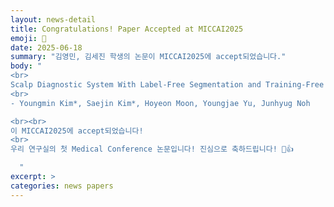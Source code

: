 ```yaml
---
layout: news-detail
title: Congratulations! Paper Accepted at MICCAI2025
emoji: 🎉
date: 2025-06-18
summary: "김영민, 김세진 학생의 논문이 MICCAI2025에 accept되었습니다."
body: "
<br>
Scalp Diagnostic System With Label-Free Segmentation and Training-Free Image Translation
<br>
- Youngmin Kim*, Saejin Kim*, Hoyeon Moon, Youngjae Yu, Junhyug Noh

<br><br>
이 MICCAI2025에 accept되었습니다!
<br>
우리 연구실의 첫 Medical Conference 논문입니다! 진심으로 축하드립니다! 🥳👍

  "
excerpt: >
categories: news papers
---
```

